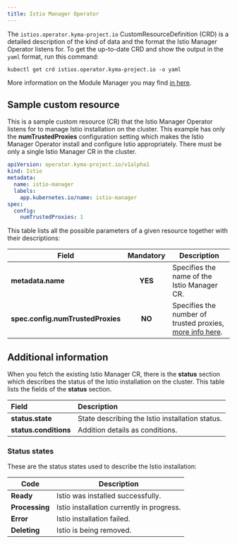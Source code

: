 ```yaml
---
title: Istio Manager Operator
---
```


The `istios.operator.kyma-project.io` CustomResourceDefinition (CRD) is a detailed description of the kind of data and the format the Istio Manager Operator listens for. To get the up-to-date CRD and show the output in the `yaml` format, run this command:

```shell
kubectl get crd istios.operator.kyma-project.io -o yaml
```

More information on the Module Manager you may find [in here](https://github.com/kyma-project/module-manager/).

## Sample custom resource

This is a sample custom resource (CR) that the Istio Manager Operator listens for to manage Istio installation on the cluster. This example has only the **numTrustedProxies** configuration setting which makes the Istio Manager Operator install and configure Istio appropriately. There must be only a single Istio Manager CR in the cluster.

```yaml
apiVersion: operator.kyma-project.io/v1alpha1
kind: Istio
metadata:
  name: istio-manager
  labels:
    app.kubernetes.io/name: istio-manager
spec:
  config:
    numTrustedProxies: 1
```

This table lists all the possible parameters of a given resource together with their descriptions:

| Field   |      Mandatory      |  Description |
|---|:---:|---|
| **metadata.name** | **YES** | Specifies the name of the Istio Manager CR. |
| **spec.config.numTrustedProxies** | **NO** | Specifies the number of trusted proxies, [more info here](https://istio.io/latest/docs/ops/configuration/traffic-management/network-topologies/). |

## Additional information

When you fetch the existing Istio Manager CR, there is the **status** section which describes the status of the Istio installation on the cluster. This table lists the fields of the **status** section.

| Field   |  Description |
|:---|:---|
| **status.state** | State describing the Istio installation status. |
| **status.conditions** | Addition details as conditions. |

### Status states

These are the status states used to describe the Istio installation:

| Code   |  Description |
|---|---|
| **Ready** | Istio was installed successfully. |
| **Processing** | Istio installation currently in progress. |
| **Error** | Istio installation failed. |
| **Deleting** | Istio is being removed. |
